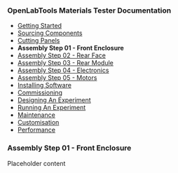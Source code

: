 ### OpenLabTools Materials Tester Documentation
- [Getting Started](\00-getting_started.md)
- [Sourcing Components](\01-sourcing_components.md)
- [Cutting Panels](\02-cutting_panels.md)
- **Assembly Step 01 - Front Enclosure**
- [Assembly Step 02 - Rear Face](\03-assembly-02_rear_face.md)
- [Assembly Step 03 - Rear Module](\03-assembly-03_rear_module.md)
- [Assembly Step 04 - Electronics](\03-assembly-04_electronics.md)
- [Assembly Step 05 - Motors](\03-assembly-05_motors.md)
- [Installing Software](\04-installing_software.md)
- [Commissioning](\05-commissioning.md)
- [Designing An Experiment](\06-designing_an_experiment.md)
- [Running An Experiment](\07-running_an_experiment.md)
- [Maintenance](\08-maintenance.md)
- [Customisation](\09-customisation.md)
- [Performance](\10-performance.md)

### Assembly Step 01 - Front Enclosure

[//]: # (END TITLE BLOCK)

Placeholder content
